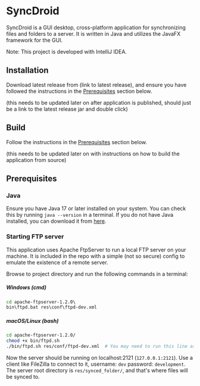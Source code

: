# SyncDroid  

SyncDroid is a GUI desktop, cross-platform application for synchronizing files and folders to a server. It is written in Java and utilizes the JavaFX framework for the GUI. 

Note: This project is developed with IntelliJ IDEA.

## Installation  

Download latest release from (link to latest release), and ensure you have followed the instructions in the [Prerequisites](#prerequisites) section below.  

(this needs to be updated later on after application is published, should just be a link to the latest release jar and double click)

## Build  

Follow the instructions in the [Prerequisites](#prerequisites) section below.

(this needs to be updated later on with instructions on how to build the application from source)

## Prerequisites  

### Java  

Ensure you have Java 17 or later installed on your system. You can check this by running `java --version` in a terminal. If you do not have Java installed, you can download it from [here](https://www.oracle.com/java/technologies/downloads/).

### Starting FTP server  
This application uses Apache FtpServer to run a local FTP server on your machine. It is included in the repo with a simple (not so secure) config to emulate the existence of a remote server.  

Browse to project directory and run the following commands in a terminal:

##### Windows (cmd)  
```bat
cd apache-ftpserver-1.2.0\
bin\ftpd.bat res\conf\ftpd-dev.xml
```

##### macOS/Linux (bash)  
```bash
cd apache-ftpserver-1.2.0/
chmod +x bin/ftpd.sh
./bin/ftpd.sh res/conf/ftpd-dev.xml  # You may need to run this line as sudo on Linux
```

Now the server should be running on localhost:2121 (`127.0.0.1:2121`). Use a client like FileZilla to connect to it, username: `dev` password: `development`. The server root directory is `res/synced_folder/`, and that's where files will be synced to.  
